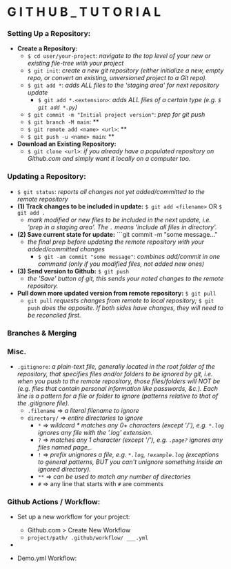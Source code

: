 # G I T H U B _ T U T O R I A L

### Setting Up a Repository:
- **Create a Repository:** 
  - ```$ cd user/your-project```: *navigate to the top level of your new or existing file-tree with your project*
  - ```$ git init```: *create a new git repository (either initialize a new, empty repo, or convert an existing, unversioned project to a Git repo).*
  - ```$ git add *```: *adds ALL files to the 'staging area' for next repository update*
    - ```$ git add *.<extension>```: *adds ALL files of a certain type (e.g. ```$ git add *.py```)*
  - ```$ git commit -m "Initial project version"```: *prep for git push*
  - ```$ git branch -M main```: **
  - ```$ git remote add <name> <url>```: **
  - ```$ git push -u <name> main```: **
- **Download an Existing Repository:**
  - ```$ git clone <url>```: *if you already have a populated repository on Github.com and simply want it locally on a computer too.*
  
### Updating a Repository:
- ```$ git status```: *reports all changes not yet added/committed to the remote repository*
- **(1) Track changes to be included in update:** ```$ git add <filename>``` OR ```$ git add .``` 
  - *mark modified or new files to be included in the next update, i.e. 'prep in a staging area'. The ```.``` means 'include all files in directory'.*
- **(2) Save current state for update:** ```git commit -m "some message..."
  - *the final prep before updating the remote repository with your added/committed changes*
    - ```$ git -am commit "some message"```: *combines add/commit in one command (only if you modified files, not added new ones)*
- **(3) Send version to Github:** ```$ git push```
  - *the 'Save' button of git, this sends your noted changes to the remote repository.*
- **Pull down more updated version from remote repository:** ```$ git pull```
  - ```git pull``` *requests changes from remote to local repository;* ```$ git push``` *does the opposite. If both sides have changes, they will need to be reconciled first.*

### Branches & Merging



### Misc.
- ```.gitignore```: *a plain-text file, generally located in the root folder of the repository, that specifies files and/or folders to be ignored by git, i.e. when you push to the remote repository, those files/folders will NOT be (e.g. files that contain personal information like passwords, &c.). Each line is a pattern for a file or folder to ignore (patterns relative to that of the .gitignore file).*
  - ```.filename``` => *a literal filename to ignore*
  - ```directory/``` => *entire directories to ignore*
    - ```*``` => *wildcard * matches any 0+ characters (except '/'), e.g. ```*.log``` ignores any file with the '.log' extension.*
    - ```?``` => *matches any 1 character (except '/'), e.g. ```.page?``` ignores any files named page_.*
    - ```!``` => *prefix unignores a file, e.g. ```*.log```, ```!example.log``` (exceptions to general patterns, BUT you can't unignore something inside an ignored directory).*
    - ```**``` => *can be used to match any number of directories*
    - ```#``` => any line that starts with ```#``` are comments

### Github Actions / Workflow:
- Set up a new workflow for your project:
  - Github.com > Create New Workflow
  - ```project/path/ .github/workflow/ ___.yml```
- 


- Demo.yml Workflow:
```
```
